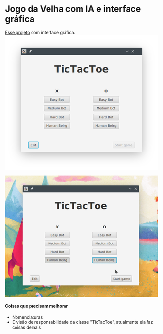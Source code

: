 # Jogo da Velha com IA e interface gráfica
 [Esse projeto](https://github.com/raulalvesre/Jogo-da-Velha-com-IA) com interface gráfica.
 ![alt text](https://github.com/raulalvesre/Jogo-da-Velha-com-IA-JavaFX/blob/master/mainMenu.png?raw=true)
 
 ![](demo.gif)
 
#### Coisas que precisam melhorar
* Nomenclaturas
* Divisão de responsabilidade da classe "TicTacToe", atualmente ela faz coisas demais